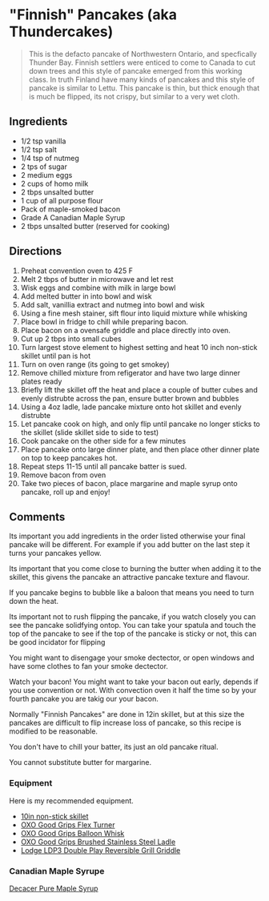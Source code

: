 # "Finnish" Pancakes (aka Thundercakes)


> This is the defacto pancake of Northwestern Ontario, and specfically Thunder Bay. Finnish settlers were enticed to come to Canada to cut down trees and this style of pancake emerged from this working class. In truth Finland have many kinds of pancakes and this style of pancake is similar to Lettu. This pancake is thin, but thick enough that is much be flipped, its not crispy, but similar to a very wet cloth.


## Ingredients

- 1/2 tsp vanilla
- 1/2 tsp salt
- 1/4 tsp of nutmeg
- 2 tps of sugar
- 2 medium eggs
- 2 cups of homo milk
- 2 tbps unsalted butter
- 1 cup of all purpose flour
- Pack of maple-smoked bacon
- Grade A Canadian Maple Syrup
- 2 tbps unsalted butter (reserved for cooking)

## Directions

1. Preheat convention oven to 425 F
1. Melt 2 tbps of butter in microwave and let rest
2. Wisk eggs and combine with milk in large bowl
3. Add melted butter in into bowl and wisk
4. Add salt, vanillia extract and nutmeg into bowl and wisk
5. Using a fine mesh stainer, sift flour into liquid mixture while
   whisking
6. Place bowl in fridge to chill while preparing bacon.
7. Place bacon on a ovensafe griddle and place directly into oven.
8. Cut up 2 tbps into small cubes
9. Turn largest stove element to highest setting and heat 10 inch non-stick skillet until pan is hot
10. Turn on oven range (its going to get smokey)
11. Remove chilled mixture from refigerator and have  two large dinner
    plates ready
11. Briefly lift the skillet off the heat and place a couple of butter
    cubes and evenly distrubte across the pan, ensure butter brown and
bubbles
12. Using a 4oz ladle, lade pancake mixture onto hot skillet and evenly
    distrubte
13. Let pancake cook on high, and only flip until pancake no longer
    sticks to the skillet (slide skillet side to side to test)
14. Cook pancake on the other side for a few minutes
15. Place pancake onto large dinner plate, and then place other dinner
    plate on top to keep pancakes hot.
16. Repeat steps 11-15 until all pancake batter is sued.
17. Remove bacon from oven
18. Take two pieces of bacon, place margarine and maple syrup onto
    pancake, roll up and enjoy!

## Comments

Its important you add ingredients in the order listed otherwise your
final pancake will be different. For example if you add butter on the
last step it turns your pancakes yellow.

Its important that you come close to burning the butter when adding it
to the skillet, this givens the pancake an attractive pancake texture
and flavour.

If you pancake begins to bubble like a baloon that means you need to
turn down the heat.

Its important not to rush flipping the pancake, if you watch closely you
can see the pancake solidfying ontop. You can take your spatula and
touch the top of the pancake to see if the top of the pancake is sticky
or not, this can be good incidator for flipping

You might want to disengage your smoke dectector, or open windows and
have some clothes to fan your smoke dectector.

Watch your bacon! You might want to take your bacon out early, depends
if you use convention or not. With convection oven it half the time
so by your fourth pancake you are takig our your bacon.

Normally "Finnish Pancakes" are done in 12in skillet, but at this size
the pancakes are difficult to flip increase loss of pancake, so this
recipe is modified to be reasonable.

You don't have to chill your batter, its just an old pancake ritual.

You cannot substitute butter for margarine.

### Equipment

Here is my recommended equipment.

- [10in non-stick skillet](https://www.amazon.ca/Calphalon-Contemporary-Nonstick-12-Inch-Omelet/dp/B000ND1WMO)
- [OXO Good Grips Flex Turner](https://www.amazon.ca/OXO-Good-Grips-Flex-Turner/dp/B0000CCY1T/ref=sr_1_5?crid=2ZLL2ADIXXJ36&dchild=1&keywords=spatula&qid=1613002390&s=kitchen&sprefix=spatual%2Ckitchen%2C185&sr=1-5)
- [OXO Good Grips Balloon Whisk](https://www.amazon.ca/OXO-Good-Grips-Balloon-Whisk/dp/B00004OCNS/ref=sr_1_3?dchild=1&keywords=wisk&qid=1613002402&s=kitchen&sr=1-3)
- [OXO Good Grips Brushed Stainless Steel Ladle](https://www.amazon.ca/OXO-Good-Grips-Brushed-Stainless/dp/B0001BMXKI/ref=sr_1_11?dchild=1&keywords=10+oz+ladle+oxo&qid=1613003178&sr=8-11)
- [Lodge LDP3 Double Play Reversible Grill Griddle](https://www.amazon.ca/Lodge-LDP3-Double-Reversible-Griddle/dp/B002CMLTXG/ref=asc_df_B002CMLTXG/?tag=googleshopc0c-20&linkCode=df0&hvadid=293019361904&hvpos=&hvnetw=g&hvrand=4973007291604848016&hvpone=&hvptwo=&hvqmt=&hvdev=c&hvdvcmdl=&hvlocint=&hvlocphy=9000771&hvtargid=pla-447616070397&psc=1)

### Canadian Maple Syrupe

[Decacer Pure Maple Syrup](https://www.amazon.ca/Decacer-Maple-Syrup-Canada-Grade/dp/B005B5SFZQ/ref=sr_1_5?dchild=1&keywords=maple+syrup+canadian&qid=1613002427&sr=8-5)
